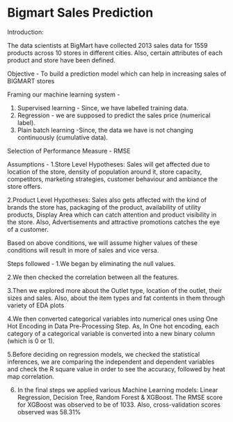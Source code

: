 # Bigmart Sales Prediction 

Introduction:

The data scientists at BigMart have collected 2013 sales data for 1559 products 
across 10 stores in different cities. Also, certain attributes of each product 
and store have been defined.

Objective - To build a prediction model which can help in increasing sales of BIGMART stores

Framing our machine learning system -
1. Supervised learning - Since, we have labelled training data.
2. Regression - we are supposed to predict the sales price (numerical label).
3. Plain batch learning -Since, the data we have is not changing continuously (cumulative data).

Selection of Performance Measure - RMSE

Assumptions - 
1.Store Level Hypotheses:
  Sales will get affected due to location of the store, density of population around it, store capacity, competitors, marketing strategies, customer behaviour and ambiance the     store offers.
  
2.Product Level Hypotheses:
  Sales also gets affected with the kind of brands the store has, packaging of the product, availability of utility products, Display Area which can catch attention and product       visibility in the store.
  Also, Advertisements and attractive promotions catches the eye of a customer.
  
Based on above conditions, we will assume higher values of these conditions will result in more of sales and vice versa.
  
Steps followed -
1.We began by eliminating the null values.

2.We then checked the correlation between all the features.

3.Then we explored more about the Outlet type, location of the outlet, their sizes and sales.
Also, about the item types and fat contents in them through variety of EDA plots

4.We then converted categorical variables into numerical ones using One Hot Encoding in Data Pre-Processing Step.
As, In One hot encoding, each category of a categorical variable is converted into a new binary column (which is 0 or 1).

5.Before deciding on regression models, we checked the statistical inferences, we are comparing the independent and dependent variables and check the R square value in order to see the accuracy, followed by heat map correlation.

6. In the final steps we applied various Machine Learning models: Linear Regression, Decision Tree, Random Forest & XGBoost.
The RMSE score for XGBoost was observed to be of 1033. 
Also, cross-validation scores observed was 58.31%
